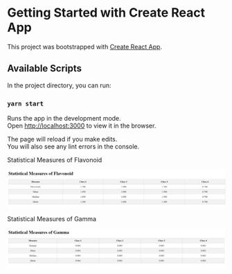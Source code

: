 # Getting Started with Create React App

This project was bootstrapped with [Create React App](https://github.com/facebook/create-react-app).

## Available Scripts

In the project directory, you can run:

### `yarn start`

Runs the app in the development mode.\
Open [http://localhost:3000](http://localhost:3000) to view it in the browser.

The page will reload if you make edits.\
You will also see any lint errors in the console.

Statistical Measures of Flavonoid

![Flavonoid Screenshot](https://raw.githubusercontent.com/RishabhPandey989/wine-statistics-app/master/assets/screenshots/Flavonoid.PNG)

Statistical Measures of Gamma

![Gama Screenshot](https://raw.githubusercontent.com/RishabhPandey989/wine-statistics-app/master/assets/screenshots/Gamma.PNG)
